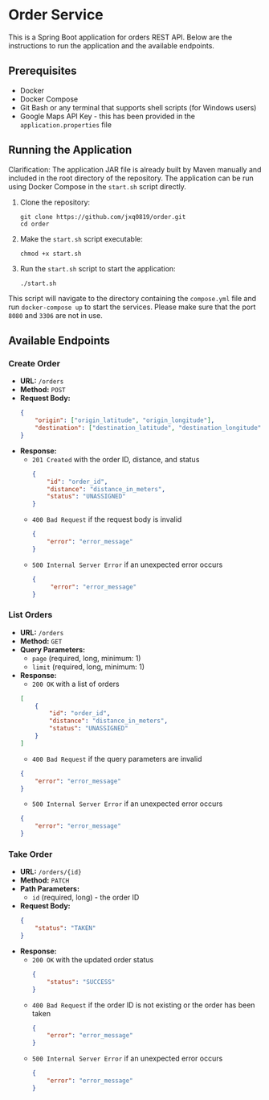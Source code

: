 # Order Service

This is a Spring Boot application for orders REST API. Below are the instructions to run the application and the available endpoints.

## Prerequisites

- Docker
- Docker Compose
- Git Bash or any terminal that supports shell scripts (for Windows users)
- Google Maps API Key - this has been provided in the `application.properties` file

## Running the Application
Clarification: The application JAR file is already built by Maven manually and included in the root directory of the repository. The application can be run using Docker Compose in the `start.sh` script directly.

1. Clone the repository:
    ```
    git clone https://github.com/jxq0819/order.git
    cd order
    ```

2. Make the `start.sh` script executable:
    ```
    chmod +x start.sh
    ```

3. Run the `start.sh` script to start the application:
    ```
    ./start.sh
    ```

This script will navigate to the directory containing the `compose.yml` file and run `docker-compose up` to start the services. Please make sure that the port `8080` and `3306` are not in use.

## Available Endpoints

### Create Order

- **URL:** `/orders`
- **Method:** `POST`
- **Request Body:**
    ```json
    {
        "origin": ["origin_latitude", "origin_longitude"],
        "destination": ["destination_latitude", "destination_longitude"]
    }
    ```
- **Response:**
  - `201 Created` with the order ID, distance, and status
      ```json
      {
          "id": "order_id",
          "distance": "distance_in_meters",
          "status": "UNASSIGNED"
      }
      ```
  - `400 Bad Request` if the request body is invalid
      ```json
      {
          "error": "error_message"
      }
      ```
  - `500 Internal Server Error` if an unexpected error occurs
     ```json
     {
          "error": "error_message"
     }
     ```


### List Orders

- **URL:** `/orders`
- **Method:** `GET`
- **Query Parameters:**
    - `page` (required, long, minimum: 1)
    - `limit` (required, long, minimum: 1)
- **Response:**
    - `200 OK` with a list of orders
    ```json
    [
        {
            "id": "order_id",
            "distance": "distance_in_meters",
            "status": "UNASSIGNED"
        }
    ]
    ```
    - `400 Bad Request` if the query parameters are invalid
    ```json
    {
        "error": "error_message"
    }
    ```
    - `500 Internal Server Error` if an unexpected error occurs
    ```json
    {
        "error": "error_message"
    }
    ```


### Take Order

- **URL:** `/orders/{id}`
- **Method:** `PATCH`
- **Path Parameters:**
    - `id` (required, long) - the order ID
- **Request Body:**
    ```json
    {
        "status": "TAKEN"
    }
    ```
- **Response:**
    - `200 OK` with the updated order status
      ```json
      {
          "status": "SUCCESS"
      }
      ```
    - `400 Bad Request` if the order ID is not existing or the order has been taken
      ```json
      {
          "error": "error_message"
      }
      ```
    - `500 Internal Server Error` if an unexpected error occurs
      ```json
      {
          "error": "error_message"
      }
      ```